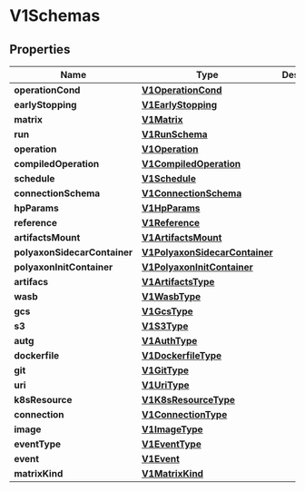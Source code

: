 

# V1Schemas

## Properties

Name | Type | Description | Notes
------------ | ------------- | ------------- | -------------
**operationCond** | [**V1OperationCond**](V1OperationCond.md) |  |  [optional]
**earlyStopping** | [**V1EarlyStopping**](V1EarlyStopping.md) |  |  [optional]
**matrix** | [**V1Matrix**](V1Matrix.md) |  |  [optional]
**run** | [**V1RunSchema**](V1RunSchema.md) |  |  [optional]
**operation** | [**V1Operation**](V1Operation.md) |  |  [optional]
**compiledOperation** | [**V1CompiledOperation**](V1CompiledOperation.md) |  |  [optional]
**schedule** | [**V1Schedule**](V1Schedule.md) |  |  [optional]
**connectionSchema** | [**V1ConnectionSchema**](V1ConnectionSchema.md) |  |  [optional]
**hpParams** | [**V1HpParams**](V1HpParams.md) |  |  [optional]
**reference** | [**V1Reference**](V1Reference.md) |  |  [optional]
**artifactsMount** | [**V1ArtifactsMount**](V1ArtifactsMount.md) |  |  [optional]
**polyaxonSidecarContainer** | [**V1PolyaxonSidecarContainer**](V1PolyaxonSidecarContainer.md) |  |  [optional]
**polyaxonInitContainer** | [**V1PolyaxonInitContainer**](V1PolyaxonInitContainer.md) |  |  [optional]
**artifacs** | [**V1ArtifactsType**](V1ArtifactsType.md) |  |  [optional]
**wasb** | [**V1WasbType**](V1WasbType.md) |  |  [optional]
**gcs** | [**V1GcsType**](V1GcsType.md) |  |  [optional]
**s3** | [**V1S3Type**](V1S3Type.md) |  |  [optional]
**autg** | [**V1AuthType**](V1AuthType.md) |  |  [optional]
**dockerfile** | [**V1DockerfileType**](V1DockerfileType.md) |  |  [optional]
**git** | [**V1GitType**](V1GitType.md) |  |  [optional]
**uri** | [**V1UriType**](V1UriType.md) |  |  [optional]
**k8sResource** | [**V1K8sResourceType**](V1K8sResourceType.md) |  |  [optional]
**connection** | [**V1ConnectionType**](V1ConnectionType.md) |  |  [optional]
**image** | [**V1ImageType**](V1ImageType.md) |  |  [optional]
**eventType** | [**V1EventType**](V1EventType.md) |  |  [optional]
**event** | [**V1Event**](V1Event.md) |  |  [optional]
**matrixKind** | [**V1MatrixKind**](V1MatrixKind.md) |  |  [optional]



